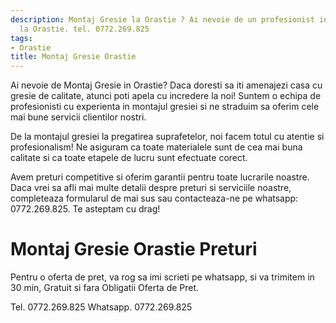 ```yaml
---
description: Montaj Gresie la Orastie ? Ai nevoie de un profesionist in Montaj Gresie
  la Orastie. tel. 0772.269.825
tags:
- Orastie
title: Montaj Gresie Orastie
---
```



Ai nevoie de Montaj Gresie in Orastie? Daca doresti sa iti amenajezi casa cu gresie de calitate, atunci poti apela cu incredere la noi! Suntem o echipa de profesionisti cu experienta in montajul gresiei si ne straduim sa oferim cele mai bune servicii clientilor nostri.

De la montajul gresiei la pregatirea suprafetelor, noi facem totul cu atentie si profesionalism! Ne asiguram ca toate materialele sunt de cea mai buna calitate si ca toate etapele de lucru sunt efectuate corect.

Avem preturi competitive si oferim garantii pentru toate lucrarile noastre. Daca vrei sa afli mai multe detalii despre preturi si serviciile noastre, completeaza formularul de mai sus sau contacteaza-ne pe whatsapp: 0772.269.825. Te asteptam cu drag!

# Montaj Gresie Orastie Preturi
Pentru o oferta de pret, va rog sa imi scrieti pe whatsapp, si va trimitem in 30 min, Gratuit si fara Obligatii Oferta de Pret.

Tel. 0772.269.825
Whatsapp. 0772.269.825